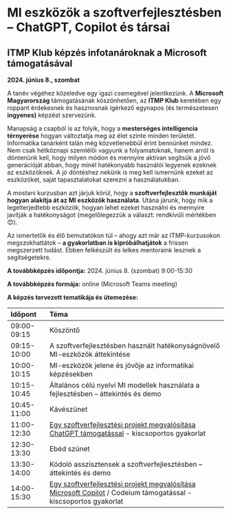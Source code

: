 
# MI eszközök a szoftverfejlesztésben – ChatGPT, Copilot és társai

## ITMP Klub képzés infotanároknak a Microsoft támogatásával
**2024. június 8., szombat**

A tanév végéhez közeledve egy igazi csemegével jelentkezünk. A **Microsoft Magyarország** támogatásának köszönhetően, az **ITMP Klub** keretében egy roppant érdekesnek és hasznosnak ígérkező egynapos (és természetesen **ingyenes)** képzést szervezünk.

Manapság a csapból is az folyik, hogy a **mesterséges intelligencia térnyerése** hogyan változtatja meg az élet szinte minden területét. Informatika tanárként talán még közvetlenebbül érint bennünket mindez. Nem csak hétköznapi szemlélői vagyunk a folyamatoknak, hanem arról is döntenünk kell, hogy milyen módon és mennyire aktívan segítsük a jövő generációját abban, hogy minél hatékonyabb használói legyenek ezeknek az eszközöknek. A jó döntéshez nekünk is meg kell ismernünk ezeket az eszközöket, saját tapasztalatokat szerezni a használatukban.

A mostani kurzusban azt járjuk körül, hogy a **szoftverfejlesztők munkáját hogyan alakítja át az MI eszközök használata**. Utána járunk, hogy mik a legelterjedtebb eszközök, hogyan lehet ezeket használni és mennyire javítják a hatékonyságot (megelőlegezzük a választ: rendkívüli mértékben 😊).

Az ismertetők és élő bemutatókon túl – ahogy azt már az ITMP-kurzusokon megszokhattátok – **a gyakorlatban is kipróbálhatjátok** a frissen megszerzett tudást. Ebben felkészült és lelkes mentoraink lesznek a segítségetekre.

**A továbbképzés időpontja:** 2024. június 8. (szombat) 9:00-15:30

**A továbbképzés formája:** online (Microsoft Teams meeting)

**A képzés tervezett tematikája és ütemezése:**

|Időpont|Téma|
| :- | :- |
|09:00-09:15|Köszöntő|
|09:15-10:00|A szoftverfejlesztésben használt hatékonyságnövelő MI-eszközök áttekintése|
|10:00-10:15|MI-eszközök jelene és jövője az informatikai képzésekben|
|10:15-10:45|Általános célú nyelvi MI modellek használata a fejlesztésben – áttekintés és demo|
|10:45-11:00|Kávészünet|
|11:00-12:30|[Egy szoftverfejlesztési projekt megvalósítása ChatGPT támogatással](workshop-1-project-chatgpt.md) - kiscsoportos gyakorlat|
|12:30-13:30|Ebéd szünet|
|13:30-14:00|Kódoló asszisztensek a szoftverfejlesztésben – áttekintés és demo|
|14:00-15:30|[Egy szoftverfejlesztési projekt megvalósítása Microsoft Copilot](workshop-2-project-copilot-codeium.md) / Codeium támogatással - kiscsoportos gyakorlat|
